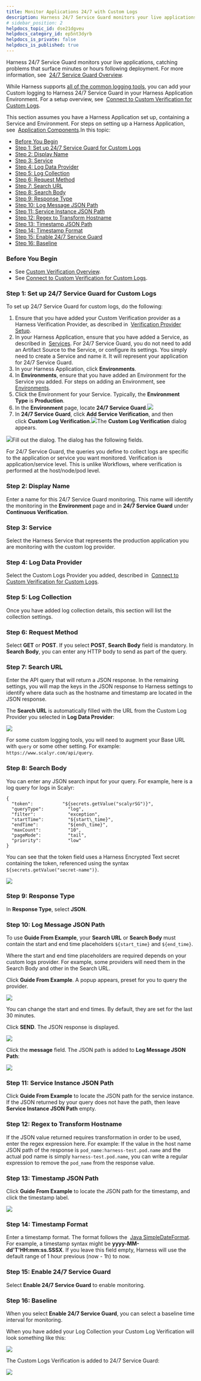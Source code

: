```yaml
---
title: Monitor Applications 24/7 with Custom Logs
description: Harness 24/7 Service Guard monitors your live applications, catching problems that surface minutes or hours following deployment. For more information, see 24/7 Service Guard Overview. While Harness…
# sidebar_position: 2
helpdocs_topic_id: dse21dgveu
helpdocs_category_id: ep5nt3dyrb
helpdocs_is_private: false
helpdocs_is_published: true
---
```


Harness 24/7 Service Guard monitors your live applications, catching problems that surface minutes or hours following deployment. For more information, see  [24/7 Service Guard Overview](../continuous-verification-overview/concepts-cv/24-7-service-guard-overview.md).

While Harness supports [all of the common logging tools](https://docs.harness.io/category/continuous-verification), you can add your Custom logging to Harness 24/7 Service Guard in your Harness Application Environment. For a setup overview, see  [Connect to Custom Verification for Custom Logs](connect-to-custom-verification-for-custom-logs.md).

This section assumes you have a Harness Application set up, containing a Service and Environment. For steps on setting up a Harness Application, see  [Application Components](https://docs.harness.io/article/bucothemly-application-configuration).In this topic:

* [Before You Begin](#before_you_begin)
* [Step 1: Set up 24/7 Service Guard for Custom Logs](#step_1_set_up_24_7_service_guard_for_custom_logs)
* [Step 2: Display Name](#step_2_display_name)
* [Step 3: Service](#step_3_service)
* [Step 4: Log Data Provider](#step_4_log_data_provider)
* [Step 5: Log Collection](#step_5_log_collection)
* [Step 6: Request Method](#step_6_request_method)
* [Step 7: Search URL](#step_7_search_url)
* [Step 8: Search Body](#step_8_search_body)
* [Step 9: Response Type](#step_9_response_type)
* [Step 10: Log Message JSON Path](#step_10_log_message_json_path)
* [Step 11: Service Instance JSON Path](#step_11_service_instance_json_path)
* [Step 12: Regex to Transform Hostname](#step_12_regex_to_transform_hostname)
* [Step 13: Timestamp JSON Path](#step_13_timestamp_json_path)
* [Step 14: Timestamp Format](#step_14_timestamp_format)
* [Step 15: Enable 24/7 Service Guard](#step_15_enable_24_7_service_guard)
* [Step 16: Baseline](#step_16_baseline)

### Before You Begin

* See [Custom Verification Overview](custom-verification-overview.md).
* See [Connect to Custom Verification for Custom Logs](connect-to-custom-verification-for-custom-logs.md).

### Step 1: Set up 24/7 Service Guard for Custom Logs

To set up 24/7 Service Guard for custom logs, do the following:

1. Ensure that you have added your Custom Verification provider as a Harness Verification Provider, as described in  [Verification Provider Setup](../appdynamics-verification/2-24-7-service-guard-for-app-dynamics.md#verification-provider-setup).
2. In your Harness Application, ensure that you have added a Service, as described in  [Services](https://docs.harness.io/article/eb3kfl8uls-service-configuration). For 24/7 Service Guard, you do not need to add an Artifact Source to the Service, or configure its settings. You simply need to create a Service and name it. It will represent your application for 24/7 Service Guard.
3. In your Harness Application, click **Environments**.
4. In **Environments**, ensure that you have added an Environment for the Service you added. For steps on adding an Environment, see  [Environments](https://docs.harness.io/article/n39w05njjv-environment-configuration).
5. Click the Environment for your Service. Typically, the **Environment Type** is **Production**.
6. In the **Environment** page, locate **24/7 Service Guard**.[![](./static/monitor-applications-24-7-with-custom-logs-94.png)](./static/monitor-applications-24-7-with-custom-logs-94.png)
7. In **24/7 Service Guard**, click **Add Service Verification**, and then click **Custom Log Verification**.![](./static/monitor-applications-24-7-with-custom-logs-96.png)The **Custom Log Verification** dialog appears.

![](./static/monitor-applications-24-7-with-custom-logs-97.png)Fill out the dialog. The dialog has the following fields.

For 24/7 Service Guard, the queries you define to collect logs are specific to the application or service you want monitored. Verification is application/service level. This is unlike Workflows, where verification is performed at the host/node/pod level.

### Step 2: Display Name

Enter a name for this 24/7 Service Guard monitoring. This name will identify the monitoring in the **Environment** page and in **24/7 Service Guard** under **Continuous Verification**.

### Step 3: Service

Select the Harness Service that represents the production application you are monitoring with the custom log provider.

### Step 4: Log Data Provider

Select the Custom Logs Provider you added, described in  [Connect to Custom Verification for Custom Logs](connect-to-custom-verification-for-custom-logs.md).

### Step 5: Log Collection

Once you have added log collection details, this section will list the collection settings.

### Step 6: Request Method

Select **GET** or **POST**. If you select **POST**, **Search Body** field is mandatory. In **Search Body**, you can enter any HTTP body to send as part of the query.

### Step 7: Search URL

Enter the API query that will return a JSON response. In the remaining settings, you will map the keys in the JSON response to Harness settings to identify where data such as the hostname and timestamp are located in the JSON response.

The **Search URL** is automatically filled with the URL from the Custom Log Provider you selected in **Log Data Provider**:

[![](./static/monitor-applications-24-7-with-custom-logs-98.png)](./static/monitor-applications-24-7-with-custom-logs-98.png)

For some custom logging tools, you will need to augment your Base URL with `query` or some other setting. For example: `https://www.scalyr.com/api/query`.

### Step 8: Search Body

You can enter any JSON search input for your query. For example, here is a log query for logs in Scalyr:


```
{  
  "token":           "${secrets.getValue("scalyrSG")}",  
  "queryType":         "log",  
  "filter":            "exception",  
  "startTime":         "${start\_time}",  
  "endTime":           "${end\_time}",  
  "maxCount":          "10",  
  "pageMode":          "tail",  
  "priority":          "low"  
}
```
You can see that the token field uses a Harness Encrypted Text secret containing the token, referenced using the syntax `${secrets.getValue("secret-name")}`.

[![](./static/monitor-applications-24-7-with-custom-logs-100.png)](./static/monitor-applications-24-7-with-custom-logs-100.png)

### Step 9: Response Type

In **Response Type**, select **JSON**.

### Step 10: Log Message JSON Path

To use **Guide From Example**, your **Search URL** or **Search Body** must contain the start and end time placeholders `${start_time}` and `${end_time}`.

Where the start and end time placeholders are required depends on your custom logs provider. For example, some providers will need them in the Search Body and other in the Search URL.

Click **Guide From Example**. A popup appears, preset for you to query the provider.

[![](./static/monitor-applications-24-7-with-custom-logs-102.png)](./static/monitor-applications-24-7-with-custom-logs-102.png)

You can change the start and end times. By default, they are set for the last 30 minutes.

Click **SEND**. The JSON response is displayed.

[![](./static/monitor-applications-24-7-with-custom-logs-104.png)](./static/monitor-applications-24-7-with-custom-logs-104.png)

Click the **message** field. The JSON path is added to **Log Message JSON Path**:

[![](./static/monitor-applications-24-7-with-custom-logs-106.png)](./static/monitor-applications-24-7-with-custom-logs-106.png)

### Step 11: Service Instance JSON Path

Click **Guide From Example** to locate the JSON path for the service instance. If the JSON returned by your query does not have the path, then leave **Service Instance JSON Path** empty.

### Step 12: Regex to Transform Hostname

If the JSON value returned requires transformation in order to be used, enter the regex expression here. For example: If the value in the host name JSON path of the response is `pod_name:harness-test.pod.name` and the actual pod name is simply `harness-test.pod.name`, you can write a regular expression to remove the `pod_name` from the response value.

### Step 13: Timestamp JSON Path

Click **Guide From Example** to locate the JSON path for the timestamp, and click the timestamp label.

[![](./static/monitor-applications-24-7-with-custom-logs-108.png)](./static/monitor-applications-24-7-with-custom-logs-108.png)

### Step 14: Timestamp Format

Enter a timestamp format. The format follows the  [Java SimpleDateFormat](https://docs.oracle.com/javase/8/docs/api/java/text/SimpleDateFormat.html). For example, a timestamp syntax might be **yyyy-MM-dd'T'HH:mm:ss.SSSX**. If you leave this field empty, Harness will use the default range of 1 hour previous (now - 1h) to now.

### Step 15: Enable 24/7 Service Guard

Select **Enable 24/7 Service Guard** to enable monitoring.

### Step 16: Baseline

When you select **Enable 24/7 Service Guard**, you can select a baseline time interval for monitoring.

When you have added your Log Collection your Custom Log Verification will look something like this:

![](./static/monitor-applications-24-7-with-custom-logs-110.png)

The Custom Logs Verification is added to 24/7 Service Guard:

![](./static/monitor-applications-24-7-with-custom-logs-111.png)